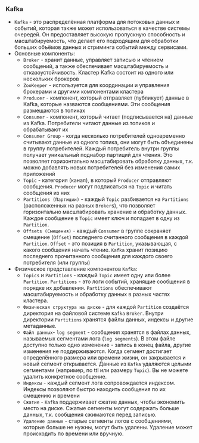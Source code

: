 ### Kafka
* `Kafka` - это распределённая платформа для потоковых данных и событий, которая также может использоваться в качестве системы очередей. Он предоставляет высокую пропускную способность и масштабируемость, что делает его подходящим для обработки больших объёмов данных и стриминга событий между сервисами.
* Основные компоненты:
    - `Broker` - хранит данные, управляет записью и чтением сообщений, а также обеспечивает масштабируемость и отказоустойчивость. Кластер Kafka состоит из одного или нескольких брокеров
    - `ZooKeeper` - используется для координации и управления брокерами и другими компонентами кластера
    - `Producer` - компонент, который отправляет (публикует) данные в Kafka, которые назваются сообщениями. Эти сообщения размещаются в топиках
    - `Consumer` - компонент, который читает (подписывается на) данные из Kafka. Потребители читают данные из топиков и обрабатывают их
    - `Consumer Group` - когда несколько потребителей одновременно считывают данные из одного топика, они могут быть объединены в группу потребителей. Каждый потребитель внутри группы получает уникальный поднабор партиций для чтения. Это позволяет горизонтально масштабировать обработку данных, т.к. можно добавлять новых потребителей без изменения самих приложений
    - `Topic` - категория (канал), в который `Producer` отправляют сообщения. `Producer` могут подписаться на `Topic` и читать сообщения из них
    - `Partitions (Партиции)` - каждый `Topic` разбивается на `Partitions` (расположенных на разных `Broker`s), что позволяет горизонтально масштабировать хранение и обработку данных. Каждое сообщение в `Topic` имеет ключ и попадает в одну из `Partition`.
    - `Offsets (Смещения)` - каждый `Consumer` в группе сохраняет смещение (`Offset`) последнего считанного сообщения в каждой `Partition`. `Offset` - это позиция в `Partition`, указывающая, с какого сообщения начать чтение. `Kafka` хранит позицию последнего прочитанного сообщения для каждого своего потребителя (или группы)
* Физическое представление компонентов `Kafka`:
    - `Topics` и `Partitions` - каждый `Topic` имеет одну или более `Partition`. `Partitions` - это логи событий, хранящие сообщения в порядке их добавления. `Partitions` обеспечивают масштабируемость и обработку данных в разных частях кластера.
    - `Физическая структура на диске` - для каждой `Partition` создаётся директория на файловой системе `Kafka` `Broker`. Внутри директории `Partitions` хранятся файлы данных, индексы и другие метаданные.
    - `Файл данных`- `log segment` - сообщения хранятся в файлах данных, называемых сегментами лога (`log segments`). В этом файле доступно только одно изменение - запись в конец файла, другие изменения не поддерживаются. Когда сегмент достигает определённого размера или времени жизни, он закрывается и новый сегмент открывается. Данные из `Kafka` удаляются целыми сегментами (например, по ttl или размеру `Topic`). Вы не можете удалить конкретное сообщение.
    - `Индексы` - каждый сегмент лога сопровождается индексом. Индексы позволяют быстро находить сообщения по их смещению и времени
    - `Сжатие` - `Kafka` поддерживает сжатие данных, чтобы экономить место на диске. Сжатые сегменты могут содержать больше данных, т.к. сообщения сжимаются перед записью.
    - `Удаление данных` - старые сегменты логов с сообщениями, которые больше не нужны, могут быть удалены. Удаление может происходить по времени или вручную.
